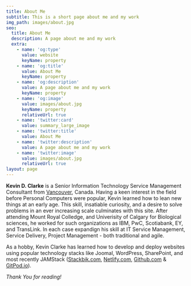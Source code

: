 ```yaml
---
title: About Me
subtitle: This is a short page about me and my work
img_path: images/about.jpg
seo:
  title: About Me
  description: A page about me and my work
  extra:
    - name: 'og:type'
      value: website
      keyName: property
    - name: 'og:title'
      value: About Me
      keyName: property
    - name: 'og:description'
      value: A page about me and my work
      keyName: property
    - name: 'og:image'
      value: images/about.jpg
      keyName: property
      relativeUrl: true
    - name: 'twitter:card'
      value: summary_large_image
    - name: 'twitter:title'
      value: About Me
    - name: 'twitter:description'
      value: A page about me and my work
    - name: 'twitter:image'
      value: images/about.jpg
      relativeUrl: true
layout: page
---
```


**Kevin D. Clarke** is a Senior Information Technology Service Management Consultant from [Vancouver](https://en.m.wikipedia.org/wiki/Vancouver), Canada. Having a keen interest in the field before Personal Computers were popular, Kevin learned how to lean new things at an early age. This skill, insatiable curiosity, and a desire to solve problems in an ever increasing scale culminates with this site. After attending Mount Royal Colledge, and Univerisity of Calgary for Biological sciences, he worked for such organizations as IBM, PwC, Scotiabank, EY, and TransLink. In each case expandign his skill at IT Service Management, Service Delivery, Project Management - both traditional and agile.

As a hobby, Kevin Clarke has learned how to develop and deploy websites using popular technology stacks like Joomal, WordPress, SharePoint, and most recently JAMStack ([Stackbik.com](https://www.stackbit.com/), [Netlify.com](https://www.netlify.com/), [Github.com](https://github.com/donnay) & [GitPod.io](https://gitpod.io/)).

*Thank You for reading!*
